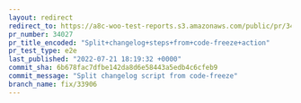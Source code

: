 ```yaml
---
layout: redirect
redirect_to: https://a8c-woo-test-reports.s3.amazonaws.com/public/pr/34027/e2e/index.html
pr_number: 34027
pr_title_encoded: "Split+changelog+steps+from+code-freeze+action"
pr_test_type: e2e
last_published: "2022-07-21 18:19:32 +0000"
commit_sha: 6b678fac7dfbe142da8d6e58443a5edb4c6cfeb9
commit_message: "Split changelog script from code-freeze"
branch_name: fix/33906
---
```

